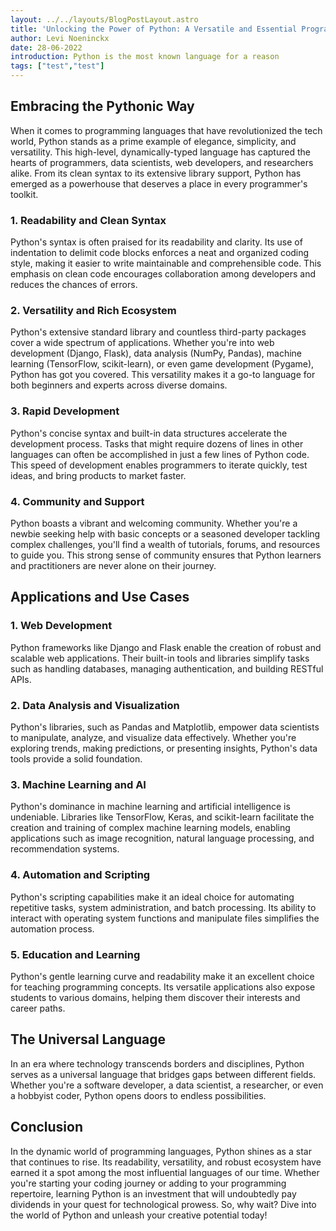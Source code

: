 ```yaml
---
layout: ../../layouts/BlogPostLayout.astro
title: 'Unlocking the Power of Python: A Versatile and Essential Programming Language'
author: Levi Noeninckx
date: 28-06-2022
introduction: Python is the most known language for a reason
tags: ["test","test"]
---
```


## Embracing the Pythonic Way
When it comes to programming languages that have revolutionized the tech world, Python stands as a prime example of elegance, simplicity, and versatility. This high-level, dynamically-typed language has captured the hearts of programmers, data scientists, web developers, and researchers alike. From its clean syntax to its extensive library support, Python has emerged as a powerhouse that deserves a place in every programmer's toolkit.


### 1. Readability and Clean Syntax

Python's syntax is often praised for its readability and clarity. Its use of indentation to delimit code blocks enforces a neat and organized coding style, making it easier to write maintainable and comprehensible code. This emphasis on clean code encourages collaboration among developers and reduces the chances of errors.  

### 2. Versatility and Rich Ecosystem

Python's extensive standard library and countless third-party packages cover a wide spectrum of applications. Whether you're into web development (Django, Flask), data analysis (NumPy, Pandas), machine learning (TensorFlow, scikit-learn), or even game development (Pygame), Python has got you covered. This versatility makes it a go-to language for both beginners and experts across diverse domains.


### 3. Rapid Development

Python's concise syntax and built-in data structures accelerate the development process. Tasks that might require dozens of lines in other languages can often be accomplished in just a few lines of Python code. This speed of development enables programmers to iterate quickly, test ideas, and bring products to market faster.


### 4. Community and Support

Python boasts a vibrant and welcoming community. Whether you're a newbie seeking help with basic concepts or a seasoned developer tackling complex challenges, you'll find a wealth of tutorials, forums, and resources to guide you. This strong sense of community ensures that Python learners and practitioners are never alone on their journey.


## Applications and Use Cases


### 1. Web Development

Python frameworks like Django and Flask enable the creation of robust and scalable web applications. Their built-in tools and libraries simplify tasks such as handling databases, managing authentication, and building RESTful APIs.

### 2. Data Analysis and Visualization

Python's libraries, such as Pandas and Matplotlib, empower data scientists to manipulate, analyze, and visualize data effectively. Whether you're exploring trends, making predictions, or presenting insights, Python's data tools provide a solid foundation.

### 3. Machine Learning and AI

Python's dominance in machine learning and artificial intelligence is undeniable. Libraries like TensorFlow, Keras, and scikit-learn facilitate the creation and training of complex machine learning models, enabling applications such as image recognition, natural language processing, and recommendation systems.

### 4. Automation and Scripting

Python's scripting capabilities make it an ideal choice for automating repetitive tasks, system administration, and batch processing. Its ability to interact with operating system functions and manipulate files simplifies the automation process.

### 5. Education and Learning

Python's gentle learning curve and readability make it an excellent choice for teaching programming concepts. Its versatile applications also expose students to various domains, helping them discover their interests and career paths.

## The Universal Language

In an era where technology transcends borders and disciplines, Python serves as a universal language that bridges gaps between different fields. Whether you're a software developer, a data scientist, a researcher, or even a hobbyist coder, Python opens doors to endless possibilities.

## Conclusion

In the dynamic world of programming languages, Python shines as a star that continues to rise. Its readability, versatility, and robust ecosystem have earned it a spot among the most influential languages of our time. Whether you're starting your coding journey or adding to your programming repertoire, learning Python is an investment that will undoubtedly pay dividends in your quest for technological prowess. So, why wait? Dive into the world of Python and unleash your creative potential today!